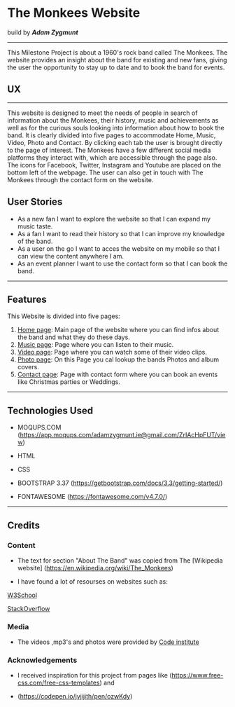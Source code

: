 # The Monkees Website 
build by **_Adam Zygmunt_**
___

This Milestone Project is about a 1960's rock band called The Monkees.
The website provides an insight about the band for existing and new fans, giving 
the user the opportunity to stay up to date and to book the band for events.

## UX
___

This website is designed to meet the needs of people in search of information about the Monkees,
their history, music and achievements as well as for the curious souls looking into information about how to book the band.
It is clearly divided into five pages to accommodate Home, Music, Video, Photo and Contact.
By clicking each tab the user is brought directly to the page of interest. 
The Monkees have a few different social media platforms they interact with,
which are accessible through the page also. The icons for Facebook, Twitter, Instagram and Youtube
are placed on the bottom left of the webpage. 
The user can also get in touch with The Monkees through the contact form on the website. 

## User Stories

- As a new fan I want to explore the website so that I can expand my music taste.
- As a fan I want to read their history so that I can improve my knowledge of the band.
- As a user on the go I want to acces the website on my mobile so that I can view the content
  anywhere I am.
- As an event planner I want to use the contact form so that I can book the band.
___

## Features

This Website is divided into five pages:

1. [Home page](https://the-monkees-milestone-project-adamziggy.c9users.io/index.html): Main page of the website where you can find infos about the band and what they do these days.
2. [Music page](https://preview.c9users.io/adamziggy/the-band-responsive/music.html): Page where you can listen to their music.
3. [Video page](https://preview.c9users.io/adamziggy/the-band-responsive/video.html): Page where you can watch some of their video clips.
4. [Photo page](https://preview.c9users.io/adamziggy/the-band-responsive/photo.html): On this Page you cal lookup the bands Photos and album covers.
5. [Contact page](https://preview.c9users.io/adamziggy/the-band-responsive/contact.html): Page with contact form where you can book an events like Christmas parties or Weddings.

___

## Technologies Used

* MOQUPS.COM 
  (https://app.moqups.com/adamzygmunt.ie@gmail.com/ZrIAcHpFUT/view)

* HTML

* CSS

* BOOTSTRAP 3.37
  (https://getbootstrap.com/docs/3.3/getting-started/)

* FONTAWESOME 
  (https://fontawesome.com/v4.7.0/)

___

## Credits 

### Content

* The text for section "About The Band" was copied from The [Wikipedia website] (https://en.wikipedia.org/wiki/The_Monkees)

* I have found a lot of resourses on websites such as: 
 
[W3School](https://www.w3schools.com/)
 
 [StackOverflow](https://stackoverflow.com/)



### Media

* The videos ,mp3's and photos were provided by [Code institute](https://codeinstitute.net/)

### Acknowledgements

* I received inspiration for this project from pages like (https://www.free-css.com/free-css-templates) and 

* (https://codepen.io/jvjijith/pen/ozwKdy)


 